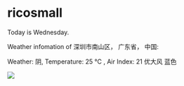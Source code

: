 # ricosmall

Today is Wednesday.

Weather infomation of 深圳市南山区， 广东省， 中国: 

Weather: 阴, Temperature: 25 ℃ , Air Index: 21 优大风 蓝色

<img src="https://github-readme-stats.vercel.app/api?username=ricosmall&show_icons=true" />
